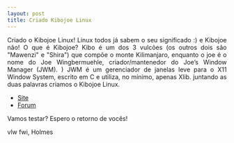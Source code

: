 ```yaml
---
layout: post
title: Criado Kibojoe Linux 
---
```


<p style="text-align: justify;">Criado o Kibojoe Linux! Linux todos já sabem o seu significado :) e Kibojoe não! O que é Kibojoe? Kibo é um dos 3 vulcões (os outros dois são "Mawenzi" e "Shira") que compõe o monte Kilimanjaro, enquanto o joe é o nome do Joe Wingbermuehle, criador/mantenedor do Joe’s Window Manager (JWM). 
) JWM é um gerenciador de janelas leve para o X11 Window System, escrito em C e utiliza, no mínimo, apenas Xlib. juntando as duas palavras criamos o Kibojoe Linux.</p>

* [Site](http://kibojoe.org)
* [Forum](http://forum.kibojoe.org)

<p style="text-align: justify;">Vamos testar? Espero o retorno de vocês!</p>

vlw fwi, Holmes
